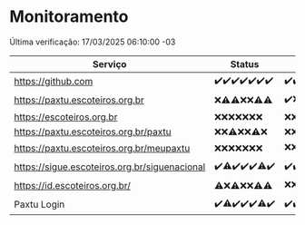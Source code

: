 # Monitoramento

Última verificação: 17/03/2025 06:10:00 -03

|Serviço|Status|Últimas 24h|
|---|---|---|
|https://github.com|<span title="2025-03-10: OK=24">✔️</span><span title="2025-03-11: OK=23">✔️</span><span title="2025-03-12: OK=23">✔️</span><span title="2025-03-13: OK=23">✔️</span><span title="2025-03-14: OK=23">✔️</span><span title="2025-03-15: OK=23">✔️</span><span title="2025-03-16: OK=9">✔️</span>|<span title="16/03/2025 07:08:00 -03 : 200">✔️</span><span title="16/03/2025 08:07:00 -03 : 200">✔️</span><span title="16/03/2025 09:14:00 -03 : 200">✔️</span><span title="16/03/2025 10:13:00 -03 : 200">✔️</span><span title="16/03/2025 11:07:00 -03 : 200">✔️</span><span title="16/03/2025 12:07:00 -03 : 200">✔️</span><span title="16/03/2025 13:08:00 -03 : 200">✔️</span><span title="16/03/2025 14:06:00 -03 : 200">✔️</span><span title="16/03/2025 15:11:00 -03 : 200">✔️</span><span title="16/03/2025 16:06:00 -03 : 200">✔️</span><span title="16/03/2025 17:08:00 -03 : 200">✔️</span><span title="16/03/2025 18:07:00 -03 : 200">✔️</span><span title="16/03/2025 19:07:00 -03 : 200">✔️</span><span title="16/03/2025 20:08:00 -03 : 200">✔️</span><span title="16/03/2025 21:44:00 -03 : 200">✔️</span><span title="16/03/2025 23:18:00 -03 : 200">✔️</span><span title="17/03/2025 00:23:00 -03 : 200">✔️</span><span title="17/03/2025 01:11:00 -03 : 200">✔️</span><span title="17/03/2025 02:09:00 -03 : 200">✔️</span><span title="17/03/2025 03:13:00 -03 : 200">✔️</span><span title="17/03/2025 04:09:00 -03 : 200">✔️</span><span title="17/03/2025 05:13:00 -03 : 200">✔️</span><span title="17/03/2025 06:10:00 -03 : 200">✔️</span>|
|https://paxtu.escoteiros.org.br|<span title="2025-03-10: Falhas=24">❌</span><span title="2025-03-11: OK=1, Falhas=22">⚠️</span><span title="2025-03-12: OK=2, Falhas=21">⚠️</span><span title="2025-03-13: Falhas=23">❌</span><span title="2025-03-14: Falhas=23">❌</span><span title="2025-03-15: OK=4, Falhas=19">⚠️</span><span title="2025-03-16: OK=1, Falhas=8">⚠️</span>|<span title="16/03/2025 07:08:00 -03 : 200">✔️</span><span title="16/03/2025 08:07:00 -03 : 403">❌</span><span title="16/03/2025 09:14:00 -03 : 403">❌</span><span title="16/03/2025 10:13:00 -03 : 403">❌</span><span title="16/03/2025 11:07:00 -03 : 403">❌</span><span title="16/03/2025 12:07:00 -03 : 403">❌</span><span title="16/03/2025 13:08:00 -03 : 403">❌</span><span title="16/03/2025 14:06:00 -03 : 403">❌</span><span title="16/03/2025 15:11:00 -03 : 200">✔️</span><span title="16/03/2025 16:06:00 -03 : 403">❌</span><span title="16/03/2025 17:08:00 -03 : 403">❌</span><span title="16/03/2025 18:07:00 -03 : 403">❌</span><span title="16/03/2025 19:07:00 -03 : 403">❌</span><span title="16/03/2025 20:08:00 -03 : 403">❌</span><span title="16/03/2025 21:44:00 -03 : 403">❌</span><span title="16/03/2025 23:18:00 -03 : 403">❌</span><span title="17/03/2025 00:23:00 -03 : 403">❌</span><span title="17/03/2025 01:11:00 -03 : 403">❌</span><span title="17/03/2025 02:09:00 -03 : 403">❌</span><span title="17/03/2025 03:13:00 -03 : 403">❌</span><span title="17/03/2025 04:09:00 -03 : 403">❌</span><span title="17/03/2025 05:13:00 -03 : 403">❌</span><span title="17/03/2025 06:10:00 -03 : 403">❌</span>|
|https://escoteiros.org.br|<span title="2025-03-10: Falhas=24">❌</span><span title="2025-03-11: Falhas=23">❌</span><span title="2025-03-12: Falhas=23">❌</span><span title="2025-03-13: Falhas=23">❌</span><span title="2025-03-14: Falhas=23">❌</span><span title="2025-03-15: Falhas=23">❌</span><span title="2025-03-16: Falhas=9">❌</span>|<span title="16/03/2025 07:08:00 -03 : 403">❌</span><span title="16/03/2025 08:07:00 -03 : 403">❌</span><span title="16/03/2025 09:14:00 -03 : 403">❌</span><span title="16/03/2025 10:13:00 -03 : 403">❌</span><span title="16/03/2025 11:07:00 -03 : 403">❌</span><span title="16/03/2025 12:07:00 -03 : 403">❌</span><span title="16/03/2025 13:08:00 -03 : 403">❌</span><span title="16/03/2025 14:06:00 -03 : 403">❌</span><span title="16/03/2025 15:11:00 -03 : 403">❌</span><span title="16/03/2025 16:06:00 -03 : 403">❌</span><span title="16/03/2025 17:08:00 -03 : 403">❌</span><span title="16/03/2025 18:07:00 -03 : 403">❌</span><span title="16/03/2025 19:07:00 -03 : 403">❌</span><span title="16/03/2025 20:08:00 -03 : 403">❌</span><span title="16/03/2025 21:44:00 -03 : 403">❌</span><span title="16/03/2025 23:18:00 -03 : 403">❌</span><span title="17/03/2025 00:23:00 -03 : 403">❌</span><span title="17/03/2025 01:11:00 -03 : 403">❌</span><span title="17/03/2025 02:09:00 -03 : 403">❌</span><span title="17/03/2025 03:13:00 -03 : 403">❌</span><span title="17/03/2025 04:09:00 -03 : 403">❌</span><span title="17/03/2025 05:13:00 -03 : 403">❌</span><span title="17/03/2025 06:10:00 -03 : 403">❌</span>|
|https://paxtu.escoteiros.org.br/paxtu|<span title="2025-03-10: Falhas=24">❌</span><span title="2025-03-11: Falhas=23">❌</span><span title="2025-03-12: OK=1, Falhas=22">⚠️</span><span title="2025-03-13: Falhas=23">❌</span><span title="2025-03-14: Falhas=23">❌</span><span title="2025-03-15: OK=1, Falhas=22">⚠️</span><span title="2025-03-16: Falhas=9">❌</span>|<span title="16/03/2025 07:08:00 -03 : 403">❌</span><span title="16/03/2025 08:07:00 -03 : 403">❌</span><span title="16/03/2025 09:14:00 -03 : 403">❌</span><span title="16/03/2025 10:13:00 -03 : 403">❌</span><span title="16/03/2025 11:07:00 -03 : 403">❌</span><span title="16/03/2025 12:07:00 -03 : 403">❌</span><span title="16/03/2025 13:08:00 -03 : 403">❌</span><span title="16/03/2025 14:06:00 -03 : 403">❌</span><span title="16/03/2025 15:11:00 -03 : 403">❌</span><span title="16/03/2025 16:06:00 -03 : 403">❌</span><span title="16/03/2025 17:08:00 -03 : 403">❌</span><span title="16/03/2025 18:07:00 -03 : 403">❌</span><span title="16/03/2025 19:07:00 -03 : 403">❌</span><span title="16/03/2025 20:08:00 -03 : 403">❌</span><span title="16/03/2025 21:44:00 -03 : 403">❌</span><span title="16/03/2025 23:18:00 -03 : 403">❌</span><span title="17/03/2025 00:23:00 -03 : 403">❌</span><span title="17/03/2025 01:11:00 -03 : 403">❌</span><span title="17/03/2025 02:09:00 -03 : 403">❌</span><span title="17/03/2025 03:13:00 -03 : 403">❌</span><span title="17/03/2025 04:09:00 -03 : 403">❌</span><span title="17/03/2025 05:13:00 -03 : 403">❌</span><span title="17/03/2025 06:10:00 -03 : 403">❌</span>|
|https://paxtu.escoteiros.org.br/meupaxtu|<span title="2025-03-10: Falhas=24">❌</span><span title="2025-03-11: Falhas=23">❌</span><span title="2025-03-12: Falhas=23">❌</span><span title="2025-03-13: Falhas=23">❌</span><span title="2025-03-14: Falhas=23">❌</span><span title="2025-03-15: Falhas=23">❌</span><span title="2025-03-16: Falhas=9">❌</span>|<span title="16/03/2025 07:08:00 -03 : 403">❌</span><span title="16/03/2025 08:07:00 -03 : 403">❌</span><span title="16/03/2025 09:14:00 -03 : 403">❌</span><span title="16/03/2025 10:13:00 -03 : 403">❌</span><span title="16/03/2025 11:07:00 -03 : 403">❌</span><span title="16/03/2025 12:07:00 -03 : 403">❌</span><span title="16/03/2025 13:08:00 -03 : 403">❌</span><span title="16/03/2025 14:06:00 -03 : 403">❌</span><span title="16/03/2025 15:11:00 -03 : 403">❌</span><span title="16/03/2025 16:06:00 -03 : 403">❌</span><span title="16/03/2025 17:08:00 -03 : 403">❌</span><span title="16/03/2025 18:07:00 -03 : 403">❌</span><span title="16/03/2025 19:07:00 -03 : 403">❌</span><span title="16/03/2025 20:08:00 -03 : 403">❌</span><span title="16/03/2025 21:44:00 -03 : 403">❌</span><span title="16/03/2025 23:18:00 -03 : 200">✔️</span><span title="17/03/2025 00:23:00 -03 : 403">❌</span><span title="17/03/2025 01:11:00 -03 : 403">❌</span><span title="17/03/2025 02:09:00 -03 : 403">❌</span><span title="17/03/2025 03:13:00 -03 : 403">❌</span><span title="17/03/2025 04:09:00 -03 : 403">❌</span><span title="17/03/2025 05:13:00 -03 : 403">❌</span><span title="17/03/2025 06:10:00 -03 : 403">❌</span>|
|https://sigue.escoteiros.org.br/siguenacional|<span title="2025-03-10: OK=24">✔️</span><span title="2025-03-11: OK=22, Falhas=1">⚠️</span><span title="2025-03-12: OK=23">✔️</span><span title="2025-03-13: OK=23">✔️</span><span title="2025-03-14: OK=23">✔️</span><span title="2025-03-15: OK=22, Falhas=1">⚠️</span><span title="2025-03-16: OK=9">✔️</span>|<span title="16/03/2025 07:08:00 -03 : 200">✔️</span><span title="16/03/2025 08:07:00 -03 : 200">✔️</span><span title="16/03/2025 09:14:00 -03 : 200">✔️</span><span title="16/03/2025 10:13:00 -03 : 200">✔️</span><span title="16/03/2025 11:07:00 -03 : 200">✔️</span><span title="16/03/2025 12:07:00 -03 : 200">✔️</span><span title="16/03/2025 13:08:00 -03 : 200">✔️</span><span title="16/03/2025 14:06:00 -03 : 200">✔️</span><span title="16/03/2025 15:11:00 -03 : 200">✔️</span><span title="16/03/2025 16:06:00 -03 : 200">✔️</span><span title="16/03/2025 17:08:00 -03 : 200">✔️</span><span title="16/03/2025 18:07:00 -03 : 200">✔️</span><span title="16/03/2025 19:07:00 -03 : 200">✔️</span><span title="16/03/2025 20:08:00 -03 : 200">✔️</span><span title="16/03/2025 21:44:00 -03 : 0">❌</span><span title="16/03/2025 23:18:00 -03 : 200">✔️</span><span title="17/03/2025 00:23:00 -03 : 200">✔️</span><span title="17/03/2025 01:11:00 -03 : 200">✔️</span><span title="17/03/2025 02:09:00 -03 : 200">✔️</span><span title="17/03/2025 03:13:00 -03 : 200">✔️</span><span title="17/03/2025 04:09:00 -03 : 200">✔️</span><span title="17/03/2025 05:13:00 -03 : 200">✔️</span><span title="17/03/2025 06:10:00 -03 : 200">✔️</span>|
|https://id.escoteiros.org.br/|<span title="2025-03-10: OK=1, Falhas=23">⚠️</span><span title="2025-03-11: Falhas=23">❌</span><span title="2025-03-12: OK=2, Falhas=21">⚠️</span><span title="2025-03-13: Falhas=23">❌</span><span title="2025-03-14: Falhas=23">❌</span><span title="2025-03-15: OK=1, Falhas=22">⚠️</span><span title="2025-03-16: OK=1, Falhas=8">⚠️</span>|<span title="16/03/2025 07:08:00 -03 : 403">❌</span><span title="16/03/2025 08:07:00 -03 : 403">❌</span><span title="16/03/2025 09:14:00 -03 : 403">❌</span><span title="16/03/2025 10:13:00 -03 : 403">❌</span><span title="16/03/2025 11:07:00 -03 : 403">❌</span><span title="16/03/2025 12:07:00 -03 : 200">✔️</span><span title="16/03/2025 13:09:00 -03 : 403">❌</span><span title="16/03/2025 14:06:00 -03 : 403">❌</span><span title="16/03/2025 15:11:00 -03 : 403">❌</span><span title="16/03/2025 16:06:00 -03 : 403">❌</span><span title="16/03/2025 17:08:00 -03 : 403">❌</span><span title="16/03/2025 18:07:00 -03 : 403">❌</span><span title="16/03/2025 19:07:00 -03 : 403">❌</span><span title="16/03/2025 20:08:00 -03 : 403">❌</span><span title="16/03/2025 21:44:00 -03 : 200">✔️</span><span title="16/03/2025 23:18:00 -03 : 403">❌</span><span title="17/03/2025 00:23:00 -03 : 403">❌</span><span title="17/03/2025 01:11:00 -03 : 403">❌</span><span title="17/03/2025 02:09:00 -03 : 403">❌</span><span title="17/03/2025 03:13:00 -03 : 403">❌</span><span title="17/03/2025 04:09:00 -03 : 403">❌</span><span title="17/03/2025 05:13:00 -03 : 403">❌</span><span title="17/03/2025 06:10:00 -03 : 403">❌</span>|
|Paxtu Login|<span title="2025-03-10: OK=24">✔️</span><span title="2025-03-11: OK=22, Falhas=1">⚠️</span><span title="2025-03-12: OK=23">✔️</span><span title="2025-03-13: OK=23">✔️</span><span title="2025-03-14: OK=23">✔️</span><span title="2025-03-15: OK=22, Falhas=1">⚠️</span><span title="2025-03-16: OK=9">✔️</span>|<span title="16/03/2025 07:08:00 -03 : 200">✔️</span><span title="16/03/2025 08:07:00 -03 : 200">✔️</span><span title="16/03/2025 09:14:00 -03 : 200">✔️</span><span title="16/03/2025 10:13:00 -03 : 200">✔️</span><span title="16/03/2025 11:07:00 -03 : 200">✔️</span><span title="16/03/2025 12:07:00 -03 : 200">✔️</span><span title="16/03/2025 13:09:00 -03 : 200">✔️</span><span title="16/03/2025 14:06:00 -03 : 200">✔️</span><span title="16/03/2025 15:11:00 -03 : 200">✔️</span><span title="16/03/2025 16:06:00 -03 : 200">✔️</span><span title="16/03/2025 17:08:00 -03 : 200">✔️</span><span title="16/03/2025 18:07:00 -03 : 200">✔️</span><span title="16/03/2025 19:07:00 -03 : 200">✔️</span><span title="16/03/2025 20:08:00 -03 : 200">✔️</span><span title="16/03/2025 21:44:00 -03 : 200">✔️</span><span title="16/03/2025 23:18:00 -03 : 200">✔️</span><span title="17/03/2025 00:23:00 -03 : 200">✔️</span><span title="17/03/2025 01:11:00 -03 : 200">✔️</span><span title="17/03/2025 02:09:00 -03 : 200">✔️</span><span title="17/03/2025 03:13:00 -03 : 200">✔️</span><span title="17/03/2025 04:09:00 -03 : 200">✔️</span><span title="17/03/2025 05:13:00 -03 : 200">✔️</span><span title="17/03/2025 06:10:00 -03 : 200">✔️</span>|
